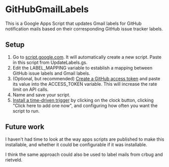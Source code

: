# GitHubGmailLabels
This is a Google Apps Script that updates Gmail labels for GitHub notification mails based on their corresponding GitHub issue tracker labels.

## Setup
1. Go to [script.google.com](https://script.google.com). It will automatically create a new script. Paste in this script from UpdateLabels.gs.
2. Edit the LABEL_MAPPING variable to establish a mapping between GitHub issue labels and Gmail labels.
3. (Optional, but recommended) [Create a GitHub access token](https://github.com/settings/tokens/new) and paste its value into the ACCESS_TOKEN variable. This will increase the rate limit on API calls.
4. Name and save your script.
5. [Install a time-driven trigger](https://developers.google.com/apps-script/guides/triggers/installable#managing_triggers_manually) by clicking on the clock button, clicking "Click here to add one now", and configuring how often you want the script to run.

## Future work
I haven't had time to look at the way apps scripts are published to make this installable, and whether it could be configurable if it was installable.

I think the same approach could also be used to label mails from crbug and rietveld.
